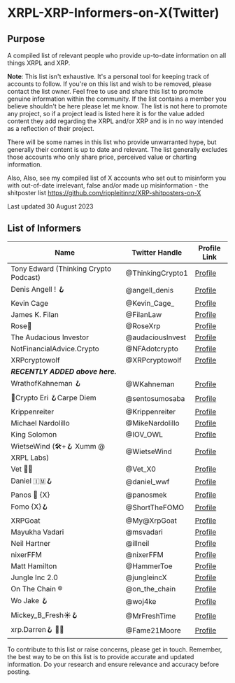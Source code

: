 # XRPL-XRP-Informers-on-X(Twitter)

## Purpose

A compiled list of relevant people who provide up-to-date information on all things XRPL and XRP. 

**Note**: This list isn't exhaustive. It's a personal tool for keeping track of accounts to follow. If you're on this list and wish to be removed, please contact the list owner. Feel free to use and share this list to promote genuine information within the community.
If the list contains a member you believe shouldn't be here please let me know. The list is not here to promote any project, so if a project lead is listed here it is for the value added content they add regarding the XRPL and/or XRP and is in no way intended as a  reflection of their project.

There will be some names in this list who provide unwarranted hype, but generally their content is up to date and relevant. The list generally excludes those accounts who only share price, perceived value or charting information.

Also, Also, see my compiled list of X accounts who set out to misinform you with out-of-date irrelevant, false and/or made up misinformation - the shitposter list https://github.com/rippleitinnz/XRP-shitposters-on-X

Last updated 30 August 2023

## List of Informers

| Name                                                   | Twitter Handle        | Profile Link                                     |
|--------------------------------------------------------|-----------------------|--------------------------------------------------|
| Tony Edward (Thinking Crypto Podcast)                  | @ThinkingCrypto1      | [Profile](https://x.com/ThinkingCrypto1)         |
| Denis Angell ! 🪝                                       | @angell_denis         | [Profile](https://x.com/angell_denis)            |
| Kevin Cage                                             | @Kevin_Cage_          | [Profile](https://x.com/Kevin_Cage_)             |
| James K. Filan                                         | @FilanLaw             | [Profile](https://x.com/FilanLaw)                |
| Rose🌹                                                 | @RoseXrp              | [Profile](https://x.com/RoseXrp)                 |
| The Audacious Investor                                 | @audaciouslnvest      | [Profile](https://x.com/audaciouslnvest)         |
| NotFinancialAdvice.Crypto                              | @NFAdotcrypto        | [Profile](https://x.com/NFAdotcrypto)             |
| XRPcryptowolf                                          | @XRPcryptowolf        | [Profile](https://x.com/XRPcryptowolf)           |
|  ***RECENTLY ADDED above here.***                      |                       |                                                  |
| WrathofKahneman 🪝                                      | @WKahneman            | [Profile](https://x.com/WKahneman)               |
| 🌸Crypto Eri 🪝Carpe Diem                              | @sentosumosaba        | [Profile](https://x.com/sentosumosaba)            |
| Krippenreiter                                          | @Krippenreiter        | [Profile](https://x.com/Krippenreiter)           |
| Michael Nardolillo                                     | @MikeNardolillo       | [Profile](https://x.com/MikeNardolillo)          |
| King Solomon                                           | @IOV_OWL              | [Profile](https://x.com/IOV_OWL)                 |
| WietseWind (🛠+🪝 Xumm @ XRPL Labs)                     | @WietseWind           | [Profile](https://x.com/WietseWind)              |
| Vet 🏴‍☠️                                                | @Vet_X0                | [Profile](https://x.com/Vet_X0)                 |
| Daniel 🇮🇲🪝                                             | @daniel_wwf           | [Profile](https://x.com/sirkunt)                 |
| Panos 🔺 {X}                                          | @panosmek              | [Profile](https://x.com/panosmek)               |
| Fomo {X}🪝                                              | @ShortTheFOMO         | [Profile](https://x.com/ShortTheFOMO)            |
| XRPGoat                                                | @My@XrpGoat           | [Profile](https://x.com/MyC@XrpGoat)             |
| Mayukha Vadari                                         | @msvadari             | [Profile](https://x.com/msvadari)                |
| Neil Hartner                                           | @illneil              | [Profile](https://x.com/illneil)                 |
| nixerFFM                                               | @nixerFFM             | [Profile](https://x.com/nixerFFM)                | 
| Matt Hamilton                                          | @HammerToe             | [Profile](https://x.com/HammerToe)              |
| Jungle Inc 2.0                                         | @jungleincX            | [Profile](https://x.com/jungleincX)             |       
| On The Chain ®                                         | @on_the_chain          | [Profile](https://x.com/on_the_chain)           |      
| Wo Jake 🪝                                              | @woj4ke               | [Profile](https://x.com/woj4ke)                  |
| Mickey_B_Fresh☀️🪝                                      | @MrFreshTime          | [Profile](https://x.com/MrFreshTime)            |  
| xrp.Darren🪝 🏴‍☠️                                         | @Fame21Moore          | [Profile](https://x.com/Fame21Moore)            |


To contribute to this list or raise concerns, please get in touch. Remember, the best way to be on this list is to provide accurate and updated information. Do your research and ensure relevance and accuracy before posting.
